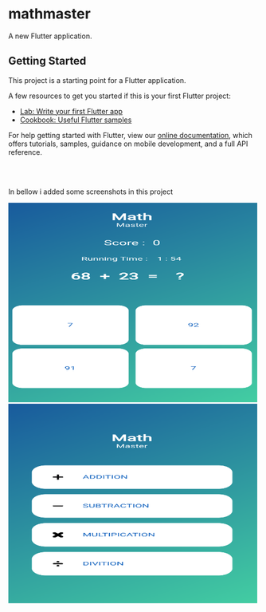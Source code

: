 # mathmaster

A new Flutter application.

## Getting Started

This project is a starting point for a Flutter application.

A few resources to get you started if this is your first Flutter project:

- [Lab: Write your first Flutter app](https://flutter.dev/docs/get-started/codelab)
- [Cookbook: Useful Flutter samples](https://flutter.dev/docs/cookbook)

For help getting started with Flutter, view our
[online documentation](https://flutter.dev/docs), which offers tutorials,
samples, guidance on mobile development, and a full API reference.


<br>
<br>
<p>In bellow i added some screenshots in this project</p>
<img src="images/Screenshot_2021-01-17-00-31-08 (2).png" width="500", height="400" >
<img src="images/Screenshot_2021-01-17-00-30-11 (2).png" width="500", height="400" >

